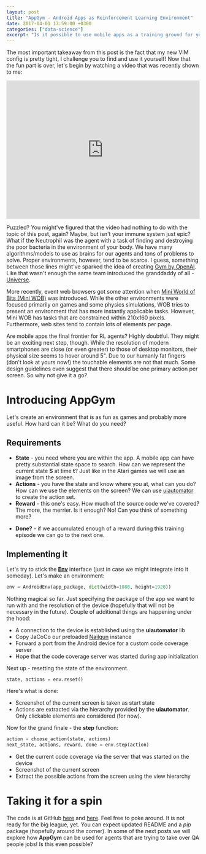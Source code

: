 ```yaml
---
layout: post
title: "AppGym - Android Apps as Reinforcement Learning Environment"
date: 2017-04-01 13:59:00 +0300
categories: ["data-science"]
excerpt: "Is it possible to use mobile apps as a training ground for your RL agents? You might need a tad bit more than sugar, spice and everything nice to do it."
---
```


The most important takeaway from this post is the fact that my new VIM config is pretty tight, I challenge you to find and use it yourself! Now that the fun part is over, let's begin by watching a video that was recently shown to me:

<div class="center">
    <iframe width="100%" height="360" src="https://www.youtube.com/embed/iFOus8ehxUc" frameborder="0" allowfullscreen></iframe>
</div>

Puzzled? You might've figured that the video had nothing to do with the topic of this post, again? Maybe, but isn't your immune system just epic? What if the Neutrophil was the agent with a task of finding and destroying the poor bacteria in the environment of your body. We have many algorithms/models to use as brains for our agents and tons of problems to solve. Proper environments, however, tend to be scarce. I guess, something between those lines might've sparked the idea of creating [Gym by OpenAI](https://gym.openai.com/). Like that wasn't enough the same team introduced the granddaddy of all - [Universe](https://universe.openai.com/).

More recently, event web browsers got some attention when [Mini World of Bits (Mini WOB)](http://alpha.openai.com/miniwob/index.html) was introduced. While the other environments were focused primarily on games and some physics simulations, WOB tries to present an environment that has more instantly applicable tasks. However, Mini WOB has tasks that are constrained within 210x160 pixels. Furthermore, web sites tend to contain lots of elements per page.

Are mobile apps the final frontier for RL agents? Highly doubtful. They might be an exciting next step, though. While the resolution of modern smartphones are close (or even greater) to those of desktop monitors, their physical size seems to hover around 5". Due to our humanly fat fingers (don't look at yours now!) the touchable elements are not that much. Some design guidelines even suggest that there should be one primary action per screen. So why not give it a go?

# Introducing AppGym

Let's create an environment that is as fun as games and probably more useful. How hard can it be? What do you need? 

## Requirements

* **State** - you need where you are within the app. A mobile app can have pretty substantial state space to search. How can we represent the current state **S** at time **t**? Just like in the Atari games we will use an image from the screen.
* **Actions** - you have the state and know where you at, what can you do? How can we use the elements on the screen? We can use [uiautomator](https://github.com/xiaocong/uiautomator) to create the action set.
* **Reward** - this one's easy. How much of the source code we've covered? The more, the merrier. Is it enough? No! Can you think of something more?
- **Done?** - if we accumulated enough of a reward during this training episode we can go to the next one.

## Implementing it

Let's try to stick the [**Env**](https://github.com/openai/gym/blob/master/gym/core.py#L13) interface (just in case we might integrate into it someday). Let's make an environment:

```python
env = AndroidEnv(app_package, dict(width=1080, height=1920))
```

Nothing magical so far. Just specifying the package of the app we want to run with and the resolution of the device (hopefully that will not be necessary in the future). Couple of additional things are happening under the hood:

- A connection to the device is established using the **uiautomator** lib
- Copy JaCoCo our preloaded [Nailgun](https://github.com/martylamb/nailgun) instance
- Forward a port from the Android device for a custom code coverage server
- Hope that the code coverage server was started during app initialization

Next up - resetting the state of the environment.

```python
state, actions = env.reset()
```

Here's what is done:

- Screenshot of the current screen is taken as start state
- Actions are extracted via the hierarchy provided by the **uiautomator**. Only clickable elements are considered (for now).

Now for the grand finale - the **step** function:

```python
action = choose_action(state, actions)
next_state, actions, reward, done = env.step(action)
```

- Get the current code coverage via the server that was started on the device
- Screenshot of the current screen
- Extract the possible actions from the screen using the view hierarchy

# Taking it for a spin

The code is at GitHub [here](https://github.com/appgym/appgym) and [here](https://github.com/curiousily/dissertation/tree/master/code). Feel free to poke around. It is not ready for the big league, yet. You can expect updated README and a *pip* package (hopefully around the corner). In some of the next posts we will explore how **AppGym** can be used for agents that are trying to take over QA people jobs! Is this even possible?
